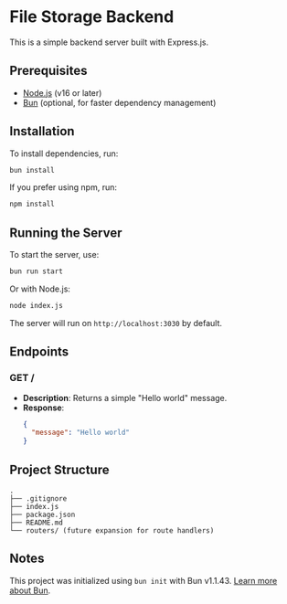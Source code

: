 # File Storage Backend

This is a simple backend server built with Express.js.

## Prerequisites

- [Node.js](https://nodejs.org/) (v16 or later)
- [Bun](https://bun.sh) (optional, for faster dependency management)

## Installation

To install dependencies, run:

```bash
bun install
```

If you prefer using npm, run:

```bash
npm install
```

## Running the Server

To start the server, use:

```bash
bun run start
```

Or with Node.js:

```bash
node index.js
```

The server will run on `http://localhost:3030` by default.

## Endpoints

### GET /

- **Description**: Returns a simple "Hello world" message.
- **Response**:
  ```json
  {
    "message": "Hello world"
  }
  ```

## Project Structure

```
.
├── .gitignore
├── index.js
├── package.json
├── README.md
└── routers/ (future expansion for route handlers)
```

## Notes

This project was initialized using `bun init` with Bun v1.1.43. [Learn more about Bun](https://bun.sh).
